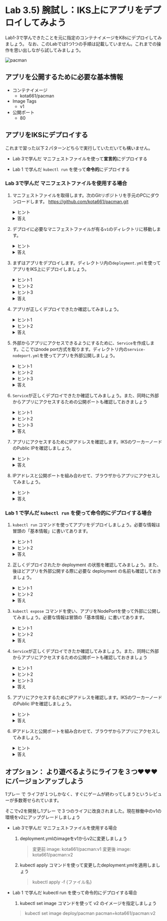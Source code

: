 # Lab 3.5) 腕試し：IKS上にアプリをデプロイしてみよう


Lab1-3で学んできたことを元に指定のコンテナイメージをK8sにデプロイしてみましょう。
なお、このLabでは1つ1つの手順は記載していません。これまでの操作を思い出しながら試してみましょう。



![pacman](./images/pacman.png)



## アプリを公開するために必要な基本情報

* コンテナイメージ
  * kota661/pacman
* Image Tags
  * v1
* 公開ポート
  * 80



## アプリをIKSにデプロイする

これまで習った以下２パターンどちらで実行していただいても構いません。

* Lab 3で学んだ マニフェストファイルを使って**宣言的**にデプロイする

* Lab 1 で学んだ `kubectl run` を使って**命令的**にデプロイする

  


### Lab 3で学んだ マニフェストファイルを使用する場合
1. マニフェストファイルを取得します。次のGitリポジトリを手元のPCにダウンロードします。
    https://github.com/kota661/pacman.git
   
   <details><summary>ヒント</summary>
 
   > リポジトリのダウンロードは`git clone`コマンドを使います
 
    </details>
    
   <details><summary>答え</summary>    
    
    ```shell
   git clone https://github.com/kota661/pacman.git
   ```
   
   </details>

2. デプロイに必要なマニフェストファイルが有る`v1`のディレクトリに移動します。

   <details><summary>ヒント</summary>   
 
    > ディレクトリの移動は`cd`コマンドを使います
 
    </details>
    
   <details><summary>答え</summary>    
 
   ```shell
   cd pacman/v1
   ```
   
    </details>   
   

3. まずはアプリをデプロイします。ディレクトリ内の`deployment.yml`を使ってアプリをIKS上にデプロイしましょう。

     <details><summary>ヒント1</summary>   
 
     > マニフェストファイルの適用は`kubectl apply` コマンドを利用します
 
    </details>
     
    <details><summary>ヒント2</summary>   
    
      > -f オプションを使うと適用するファイルを指定することができます
    
    </details>
 
    <details><summary>ヒント3</summary>
    
   > kubectl apply -f {ファイル名}
    
    </details>
    
   <details><summary>答え</summary>    
 
    ```shell
   kubectl apply -f deployment.yml
   ```
   
    </details>   
     
4. アプリが正しくデプロイできたか確認してみましょう。

   <details><summary>ヒント1</summary>   
 
   > クラスターの情報を取得するには`kubectl get` コマンドを利用します
 
   </details>
     
   <details><summary>ヒント2</summary>   
 
    > アプリはKubernetesでは`pod`という単位でデプロイされています
 
    </details>
    
   <details><summary>答え</summary>
 
   `kubectl get pod`
   
    </details>

4. 外部からアプリにアクセスできるようにするために、`Service`を作成します。ここではnode port方式を取ります。ディレクトリ内の`service-nodeport.yml`を使ってアプリを外部公開しましょう。

   <details><summary>ヒント1</summary>  
 
   >  マニフェストファイルの適用は`kubectl apply` コマンドを利用します
 
    </details>
 
    <details><summary>ヒント2</summary>  
    
    > -f オプションを使うと適用するファイルを指定することができます

    </details>
   
    <details><summary>ヒント3</summary>  
 
     > kubectl apply -f {ファイル名}
 
    </details>
    
   <details><summary>答え</summary>
 
    ```shell
   kubectl apply -f service-nodeport.yml
   ```

    </details>

6. `Service`が正しくデプロイできたか確認してみましょう。また、同時に外部からアプリにアクセスするための公開ポートも確認しておきましょう

    <details><summary>ヒント1</summary>  

    > クラスターの情報を取得するには`kubectl get` コマンドを利用します

    </details>
    
    <details><summary>ヒント2</summary>  

    > Serviceの情報は`service`または`svc`と指定すると取得できます
    
    </details>
    
    <details><summary>ヒント3</summary>  

    > 公開ポートは`PORT(S)`欄に書かれています
    
    </details>
    
   <details><summary>答え</summary>
 
   ```shell
   kubectl get svc pacman
   ```

   > 出力結果

   ```
   NAME     TYPE       CLUSTER-IP     EXTERNAL-IP   PORT(S)        AGE
   pacman   NodePort   172.21.19.21   <none>        80:31000/TCP   118m
   ```

   上記の場合は **31000** がサービス公開ポートです。
   
    </details>   
    

5. アプリにアクセスするためにIPアドレスを確認します。IKSのワーカーノードのPublic IPを確認しましょう。

    <details><summary>ヒント</summary>  

    > ibmcloud ks workers mycluster

    </details>
    
   <details><summary>答え</summary>    
    
    ```shell
   ID                                                 Public IP       Private IP      Machine Type        State    Status   Zone    Version
   kube-tok02-cr31c5bba7f8184f08817919fb0ee5d818-w1   169.56.30.123   10.129.177.57   u2c.2x4.encrypted   normal   Ready    tok02   1.13.5_1517*
   ```

   上記の場合は **169.56.30.123** がワーカーノードのPublicIPです。
   
    </details>   


7. IPアドレスと公開ポートを組み合わせて、ブラウザからアプリにアクセスしてみましょう。

    <details><summary>ヒント</summary>  
 
   > http://{ワーカーノードのPublicIP}:{サービス公開ポート}
   
   </details>
   
   <details><summary>答え</summary>   
   
   > 上記結果の場合は http://169.56.30.123:31000 です   
   
   </details>
   


### Lab 1 で学んだ `kubectl run` を使って命令的にデプロイする場合

1. `kubectl run` コマンドを使ってアプリをデプロイしましょう。必要な情報は冒頭の「基本情報」に書いてあります。

    <details><summary>ヒント1</summary>
 
   - `—image`オプションでコンテナイメージとバージョン（タグ）を指定します
   - `—port`オプションでコンテナの公開ポートを指定します
 
   </details>
   
    <details><summary>ヒント2</summary>   

   - kubectl run pacman --image={イメージ名} --port={公開ポート名}
   
   </details>
   
    <details><summary>答え</summary>      
   
   ```shell
   kubectl run pacman --image=kota661/pacman:v1 --port=80
   ```   

   </details>

2. 正しくデプロイされたか deployment の状態を確認してみましょう。また、後ほどアプリを外部公開する際に必要な deployment の名前も確認しておきましょう。
  
  
    <details><summary>ヒント1</summary>  

    > クラスターの情報を取得するには`kubectl get` コマンドを利用します

    </details>
    
    <details><summary>ヒント2</summary>  

    > deploymentの情報は`deployment`または`deploy`と指定すると取得できます
    
    </details>    
    
    <details><summary>答え</summary>      
    
    > kubectl get deployment
    
    </details>     

3. `kubectl expose` コマンドを使い、アプリをNodePortを使って外部に公開してみましょう。必要な情報は冒頭の「基本情報」に書いてあります。

    <details><summary>ヒント1</summary>
 
   > --portオプションで公開ポートを設定します
   > --typeオプションでNodePortを指定します

    </details>     

    <details><summary>ヒント2</summary>
 
    > kubectl expose deployment {デプロイメント名} --port {公開ポート} --type NodePort
    
    </details>         
    
    <details><summary>答え</summary>    
 
    ```shell
   kubectl expose deployment pacman --port 80 --type NodePort
   ```
   
    </details> 
    
    
6. `Service`が正しくデプロイできたか確認してみましょう。また、同時に外部からアプリにアクセスするための公開ポートも確認しておきましょう

    <details><summary>ヒント1</summary>  

    > クラスターの情報を取得するには`kubectl get` コマンドを利用します

    </details>
    
    <details><summary>ヒント2</summary>  

    > Serviceの情報は`service`または`svc`と指定すると取得できます
    
    </details>
    
    <details><summary>ヒント3</summary>  

    > 公開ポートは`PORT(S)`欄に書かれています
    
    </details>
    
   <details><summary>答え</summary>
 
   ```shell
   kubectl get svc pacman
   ```

   > 出力結果

   ```
   NAME     TYPE       CLUSTER-IP     EXTERNAL-IP   PORT(S)        AGE
   pacman   NodePort   172.21.19.21   <none>        80:31000/TCP   118m
   ```

   上記の場合は **31000** がサービス公開ポートです。
   
    </details>   
    

5. アプリにアクセスするためにIPアドレスを確認します。IKSのワーカーノードのPublic IPを確認しましょう。

    <details><summary>ヒント</summary>  

    > ibmcloud ks workers mycluster

    </details>
    
   <details><summary>答え</summary>    
    
    ```shell
   ID                                                 Public IP       Private IP      Machine Type        State    Status   Zone    Version
   kube-tok02-cr31c5bba7f8184f08817919fb0ee5d818-w1   169.56.30.123   10.129.177.57   u2c.2x4.encrypted   normal   Ready    tok02   1.13.5_1517*
   ```

   上記の場合は **169.56.30.123** がワーカーノードのPublicIPです。
   
    </details>   


7. IPアドレスと公開ポートを組み合わせて、ブラウザからアプリにアクセスしてみましょう。

    <details><summary>ヒント</summary>  
 
   > http://{ワーカーノードのPublicIP}:{サービス公開ポート}
   
   </details>
   
   <details><summary>答え</summary>   
   
   > 上記結果の場合は http://169.56.30.123:31000 です   
   
   </details>
   

## オプション： より遊べるようにライフを３つ&hearts;&hearts;&hearts;にバージョンアップしよう



1プレー で ライフが１つしかなく、すぐにゲームが終わってしまうというレビューが多数寄せられています。

そこでv2を開発し1プレー で３つのライフに改良されました。現在稼働中のv1の環境をv2にアップグレードしましょう



* Lab 3で学んだ マニフェストファイルを使用する場合

  1. deployment.ymlのimageをv1からv2に変更しましょう

     > 変更前  image: kota661/pacman:v1
     > 変更後  image: kota661/pacman:v2
     

  2. kubectl apply コマンドを使って変更したdeployment.ymlを適用しましょう

     > kubectl apply -f {ファイル名}

* Lab 1 で学んだ kubectl run を使って命令的にデプロイする場合

  1.  kubectl set image コマンドを使って v2 のイメージを指定しましょう

     > kubectl set image deploy/pacman pacman=kota661/pacman:v2

